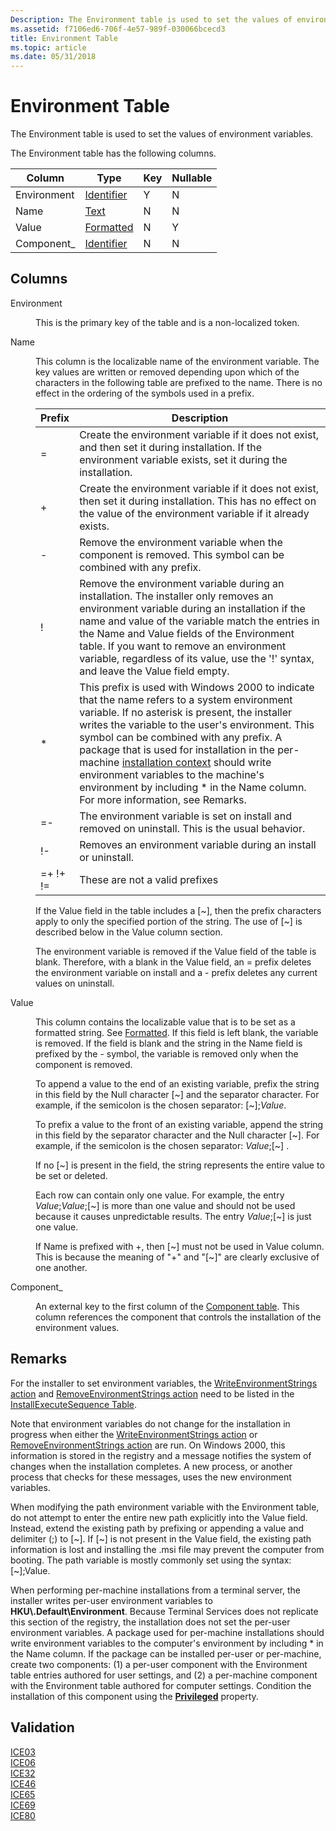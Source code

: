 ```yaml
---
Description: The Environment table is used to set the values of environment variables.
ms.assetid: f7106ed6-706f-4e57-989f-030066bcecd3
title: Environment Table
ms.topic: article
ms.date: 05/31/2018
---
```


# Environment Table

The Environment table is used to set the values of environment variables.

The Environment table has the following columns.



| Column      | Type                         | Key | Nullable |
|-------------|------------------------------|-----|----------|
| Environment | [Identifier](identifier.md) | Y   | N        |
| Name        | [Text](text.md)             | N   | N        |
| Value       | [Formatted](formatted.md)   | N   | Y        |
| Component\_ | [Identifier](identifier.md) | N   | N        |



 

## Columns

<dl> <dt>

<span id="Environment"></span><span id="environment"></span><span id="ENVIRONMENT"></span>Environment
</dt> <dd>

This is the primary key of the table and is a non-localized token.

</dd> <dt>

<span id="Name"></span><span id="name"></span><span id="NAME"></span>Name
</dt> <dd>

This column is the localizable name of the environment variable. The key values are written or removed depending upon which of the characters in the following table are prefixed to the name. There is no effect in the ordering of the symbols used in a prefix.



| Prefix                         | Description                                                                                                                                                                                                                                                                                                                                                                                                                                                                                      |
|--------------------------------|--------------------------------------------------------------------------------------------------------------------------------------------------------------------------------------------------------------------------------------------------------------------------------------------------------------------------------------------------------------------------------------------------------------------------------------------------------------------------------------------------|
| =                              | Create the environment variable if it does not exist, and then set it during installation. If the environment variable exists, set it during the installation.                                                                                                                                                                                                                                                                                                                                   |
| \+                             | Create the environment variable if it does not exist, then set it during installation. This has no effect on the value of the environment variable if it already exists.                                                                                                                                                                                                                                                                                                                         |
| \-                             | Remove the environment variable when the component is removed. This symbol can be combined with any prefix.                                                                                                                                                                                                                                                                                                                                                                                      |
| !                              | Remove the environment variable during an installation. The installer only removes an environment variable during an installation if the name and value of the variable match the entries in the Name and Value fields of the Environment table. If you want to remove an environment variable, regardless of its value, use the '!' syntax, and leave the Value field empty.                                                                                                                    |
| \*                             | This prefix is used with Windows 2000 to indicate that the name refers to a system environment variable. If no asterisk is present, the installer writes the variable to the user's environment. This symbol can be combined with any prefix. A package that is used for installation in the per-machine [installation context](installation-context.md) should write environment variables to the machine's environment by including \* in the Name column. For more information, see Remarks. |
| =-                             | The environment variable is set on install and removed on uninstall. This is the usual behavior.                                                                                                                                                                                                                                                                                                                                                                                                 |
| !-                             | Removes an environment variable during an install or uninstall.                                                                                                                                                                                                                                                                                                                                                                                                                                  |
| =+ !+<br/> !=<br/> | These are not a valid prefixes                                                                                                                                                                                                                                                                                                                                                                                                                                                                   |



 

If the Value field in the table includes a \[~\], then the prefix characters apply to only the specified portion of the string. The use of \[~\] is described below in the Value column section.

The environment variable is removed if the Value field of the table is blank. Therefore, with a blank in the Value field, an = prefix deletes the environment variable on install and a - prefix deletes any current values on uninstall.

</dd> <dt>

<span id="Value"></span><span id="value"></span><span id="VALUE"></span>Value
</dt> <dd>

This column contains the localizable value that is to be set as a formatted string. See [Formatted](formatted.md). If this field is left blank, the variable is removed. If the field is blank and the string in the Name field is prefixed by the - symbol, the variable is removed only when the component is removed.

To append a value to the end of an existing variable, prefix the string in this field by the Null character \[~\] and the separator character. For example, if the semicolon is the chosen separator: \[~\];*Value*.

To prefix a value to the front of an existing variable, append the string in this field by the separator character and the Null character \[~\]. For example, if the semicolon is the chosen separator: *Value*;\[~\] .

If no \[~\] is present in the field, the string represents the entire value to be set or deleted.

Each row can contain only one value. For example, the entry *Value*;*Value*;\[~\] is more than one value and should not be used because it causes unpredictable results. The entry *Value*;\[~\] is just one value.

If Name is prefixed with +, then \[~\] must not be used in Value column. This is because the meaning of "+" and "\[~\]" are clearly exclusive of one another.

</dd> <dt>

<span id="Component_"></span><span id="component_"></span><span id="COMPONENT_"></span>Component\_
</dt> <dd>

An external key to the first column of the [Component table](component-table.md). This column references the component that controls the installation of the environment values.

</dd> </dl>

## Remarks

For the installer to set environment variables, the [WriteEnvironmentStrings action](writeenvironmentstrings-action.md) and [RemoveEnvironmentStrings action](removeenvironmentstrings-action.md) need to be listed in the [InstallExecuteSequence Table](installexecutesequence-table.md).

Note that environment variables do not change for the installation in progress when either the [WriteEnvironmentStrings action](writeenvironmentstrings-action.md) or [RemoveEnvironmentStrings action](removeenvironmentstrings-action.md) are run. On Windows 2000, this information is stored in the registry and a message notifies the system of changes when the installation completes. A new process, or another process that checks for these messages, uses the new environment variables.

When modifying the path environment variable with the Environment table, do not attempt to enter the entire new path explicitly into the Value field. Instead, extend the existing path by prefixing or appending a value and delimiter (;) to \[~\]. If \[~\] is not present in the Value field, the existing path information is lost and installing the .msi file may prevent the computer from booting. The path variable is mostly commonly set using the syntax: \[~\];Value.

When performing per-machine installations from a terminal server, the installer writes per-user environment variables to **HKU\\.Default\\Environment**. Because Terminal Services does not replicate this section of the registry, the installation does not set the per-user environment variables. A package used for per-machine installations should write environment variables to the computer's environment by including \* in the Name column. If the package can be installed per-user or per-machine, create two components: (1) a per-user component with the Environment table entries authored for user settings, and (2) a per-machine component with the Environment table authored for computer settings. Condition the installation of this component using the [**Privileged**](privileged.md) property.

## Validation

<dl>

[ICE03](ice03.md)  
[ICE06](ice06.md)  
[ICE32](ice32.md)  
[ICE46](ice46.md)  
[ICE65](ice65.md)  
[ICE69](ice69.md)  
[ICE80](ice80.md)  
</dl>

 

 




